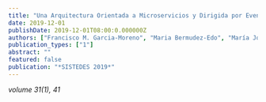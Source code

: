 ```yaml
---
title: "Una Arquitectura Orientada a Microservicios y Dirigida por Eventos para el Desarrollo de Sistemas de eSalud Avanzados : Caso de Evaluación de Fragilidad en Mayores"
date: 2019-12-01
publishDate: 2019-12-01T08:00:0.000000Z
authors: ["Francisco M. Garcia-Moreno", "Maria Bermudez-Edo", "María José Rodríguez-Fórtiz", "José Luis Garrido"]
publication_types: ["1"]
abstract: ""
featured: false
publication: "*SISTEDES 2019*"
---
```


_volume 31(1), 41_
